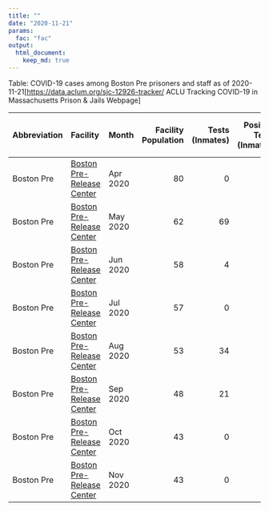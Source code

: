 ```yaml
---
title: ""
date: "2020-11-21"
params:
  fac: "fac"
output:
  html_document:
    keep_md: true
---
```




Table: COVID-19 cases among Boston Pre prisoners and staff as of 2020-11-21<ref>[https://data.aclum.org/sjc-12926-tracker/ ACLU Tracking COVID-19 in Massachusetts Prison & Jails Webpage]</ref>

|Abbreviation |Facility                                                                             |Month    | Facility Population| Tests (Inmates)| Positive Tests (Inmates)| Cases Per 100000 (Inmates)|Positive Test Rate (Inmates) | Staff Tested| Positive Tests (Staff)|Positive Rate (Staff) | Deaths|
|:------------|:------------------------------------------------------------------------------------|:--------|-------------------:|---------------:|------------------------:|--------------------------:|:----------------------------|------------:|----------------------:|:---------------------|------:|
|Boston Pre   |[Boston Pre-Release Center](https://en.wikipedia.org/wiki/Boston_Pre-Release_Center) |Apr 2020 |                  80|               0|                        0|                          0|NA                           |            0|                      0|NA                    |      0|
|Boston Pre   |[Boston Pre-Release Center](https://en.wikipedia.org/wiki/Boston_Pre-Release_Center) |May 2020 |                  62|              69|                        0|                          0|0%                           |           28|                      0|0%                    |      0|
|Boston Pre   |[Boston Pre-Release Center](https://en.wikipedia.org/wiki/Boston_Pre-Release_Center) |Jun 2020 |                  58|               4|                        0|                          0|0%                           |            0|                      0|NA                    |      0|
|Boston Pre   |[Boston Pre-Release Center](https://en.wikipedia.org/wiki/Boston_Pre-Release_Center) |Jul 2020 |                  57|               0|                        0|                          0|NA                           |            0|                      0|NA                    |      0|
|Boston Pre   |[Boston Pre-Release Center](https://en.wikipedia.org/wiki/Boston_Pre-Release_Center) |Aug 2020 |                  53|              34|                        0|                          0|0%                           |            0|                      1|Inf                   |      0|
|Boston Pre   |[Boston Pre-Release Center](https://en.wikipedia.org/wiki/Boston_Pre-Release_Center) |Sep 2020 |                  48|              21|                        0|                          0|0%                           |            0|                      0|NA                    |      0|
|Boston Pre   |[Boston Pre-Release Center](https://en.wikipedia.org/wiki/Boston_Pre-Release_Center) |Oct 2020 |                  43|               0|                        0|                          0|NA                           |            0|                      0|NA                    |      0|
|Boston Pre   |[Boston Pre-Release Center](https://en.wikipedia.org/wiki/Boston_Pre-Release_Center) |Nov 2020 |                  43|               0|                        0|                          0|NA                           |            0|                      0|NA                    |      0|
